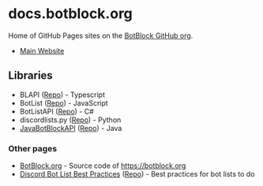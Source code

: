 # docs.botblock.org

Home of GitHub Pages sites on the [BotBlock GitHub org](https://github.com/botblock).


- [Main Website](https://botblock.org)

## Libraries

- BLAPI ([Repo](https://github.com/botblock/BLAPI)\) - Typescript
- BotList ([Repo](https://github.com/botblock/BotList)\) - JavaScript
- BotListAPI ([Repo](https://github.com/botblock/BotListAPI)\) - C#
- discordlists.py ([Repo](https://github.com/botblock/discordlists.py)\) - Python
- [JavaBotBlockAPI](https://docs.botblock.org/JavaBotBlockAPI) ([Repo](https://github.com/botblock/JavaBotBlockAPI)\) - Java

### Other pages
- [BotBlock.org](https://github.com/botblock/BotBlock.org) - Source code of https://botblock.org
- [Discord Bot List Best Practices](https://botblock.org/lists/best-practices) ([Repo](https://github.com/botblock/discord-botlist-best-practices)\) - Best practices for bot lists to do
